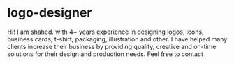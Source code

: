 # logo-designer
Hi! I am shahed. with 4+ years experience in designing logos, icons, business cards, t-shirt, packaging, illustration and other. I have helped many clients increase their business by providing quality, creative and on-time solutions for their design and production needs. Feel free to contact
